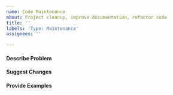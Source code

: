 ```yaml
---
name: Code Maintenance
about: Project cleanup, improve documentation, refactor code
title: ''
labels: 'Type: Maintenance'
assignees: ''

---
```


#### Describe Problem

#### Suggest Changes

#### Provide Examples
